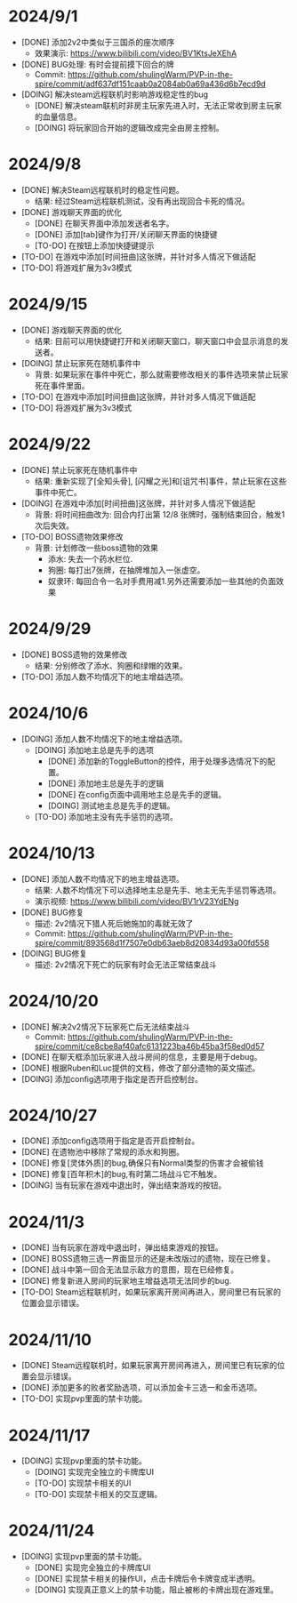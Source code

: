 # 2024/9/1

- [DONE] 添加2v2中类似于三国杀的座次顺序
    - 效果演示: https://www.bilibili.com/video/BV1KtsJeXEhA
- [DONE] BUG处理: 有时会提前摸下回合的牌
    - Commit: https://github.com/shulingWarm/PVP-in-the-spire/commit/adf637df151caab0a2084ab0a69a436d6b7ecd9d
- [DOING] 解决steam远程联机时影响游戏稳定性的bug
    - [DONE] 解决steam联机时非房主玩家先进入时，无法正常收到房主玩家的血量信息。
    - [DOING] 将玩家回合开始的逻辑改成完全由房主控制。

# 2024/9/8

- [DONE] 解决Steam远程联机时的稳定性问题。
    - 结果: 经过Steam远程联机测试，没有再出现回合卡死的情况。
- [DONE] 游戏聊天界面的优化
    - [DONE] 在聊天界面中添加发送者名字。
    - [DONE] 添加[tab]键作为打开/关闭聊天界面的快捷键
    - [TO-DO] 在按钮上添加快捷键提示
- [TO-DO] 在游戏中添加[时间扭曲]这张牌，并针对多人情况下做适配
- [TO-DO] 将游戏扩展为3v3模式

# 2024/9/15

- [DONE] 游戏聊天界面的优化
    - 结果: 目前可以用快捷键打开和关闭聊天窗口，聊天窗口中会显示消息的发送者。
- [DOING] 禁止玩家死在随机事件中
    - 背景: 如果玩家在事件中死亡，那么就需要修改相关的事件选项来禁止玩家死在事件里面。
- [TO-DO] 在游戏中添加[时间扭曲]这张牌，并针对多人情况下做适配
- [TO-DO] 将游戏扩展为3v3模式

# 2024/9/22

- [DONE] 禁止玩家死在随机事件中
    - 结果: 重新实现了[全知头骨], [闪耀之光]和[诅咒书]事件，禁止玩家在这些事件中死亡。
- [DOING] 在游戏中添加[时间扭曲]这张牌，并针对多人情况下做适配
    - 背景: 将时间扭曲改为: 回合内打出第 12/8 张牌时，强制结束回合，触发1次后失效。
- [TO-DO] BOSS遗物效果修改
    - 背景: 计划修改一些boss遗物的效果
        - 添水: 失去一个药水栏位.
        - 狗圈: 每打出7张牌，在抽牌堆加入一张虚空。
        - 奴隶环: 每回合令一名对手费用减1.另外还需要添加一些其他的负面效果

# 2024/9/29

- [DONE] BOSS遗物的效果修改
    - 结果: 分别修改了添水、狗圈和绿帽的效果。
- [TO-DO] 添加人数不均情况下的地主增益选项。

# 2024/10/6

- [DOING] 添加人数不均情况下的地主增益选项。
    - [DOING] 添加地主总是先手的选项
        - [DONE] 添加新的ToggleButton的控件，用于处理多选情况下的配置。
        - [DONE] 添加地主总是先手的逻辑
        - [DONE] 在config页面中调用地主总是先手的逻辑。
        - [DOING] 测试地主总是先手的逻辑。
    - [TO-DO] 添加地主没有先手惩罚的选项。

# 2024/10/13

- [DONE] 添加人数不均情况下的地主增益选项。
    - 结果: 人数不均情况下可以选择地主总是先手、地主无先手惩罚等选项。
    - 演示视频: https://www.bilibili.com/video/BV1rV23YdENg
- [DONE] BUG修复
    - 描述: 2v2情况下猎人死后她施加的毒就无效了
    - Commit: https://github.com/shulingWarm/PVP-in-the-spire/commit/893568d1f7507e0db63aeb8d20834d93a00fd558
- [DOING] BUG修复
    - 描述: 2v2情况下死亡的玩家有时会无法正常结束战斗

# 2024/10/20
- [DONE] 解决2v2情况下玩家死亡后无法结束战斗
    - Commit: https://github.com/shulingWarm/PVP-in-the-spire/commit/ce8cbe8af40afc6131223ba46b45ba3f58ed0d57
- [DONE] 在聊天框添加玩家进入战斗房间的信息，主要是用于debug。
- [DONE] 根据Ruben和Luc提供的文档，修改了部分遗物的英文描述。
- [DOING] 添加config选项用于指定是否开启控制台。

# 2024/10/27
- [DONE] 添加config选项用于指定是否开启控制台。
- [DONE] 在遗物池中移除了常规的添水和狗圈。
- [DONE] 修复[灵体外质]的bug,确保只有Normal类型的伤害才会被偷钱
- [DONE] 修复[百年积木]的bug,有时第二场战斗它不触发。
- [DOING] 当有玩家在游戏中退出时，弹出结束游戏的按钮。

# 2024/11/3
- [DONE] 当有玩家在游戏中退出时，弹出结束游戏的按钮。
- [DONE] BOSS遗物三选一界面显示的还是未改版过的遗物，现在已修复。
- [DONE] 战斗中第一回合无法显示敌方的意图，现在已经修复。
- [DONE] 修复新进入房间的玩家地主增益选项无法同步的bug.
- [TO-DO] Steam远程联机时，如果玩家离开房间再进入，房间里已有玩家的位置会显示错误。

# 2024/11/10
- [DONE] Steam远程联机时，如果玩家离开房间再进入，房间里已有玩家的位置会显示错误。
- [DONE] 添加更多的败者奖励选项，可以添加金卡三选一和金币选项。
- [TO-DO] 实现pvp里面的禁卡功能。

# 2024/11/17
- [DOING] 实现pvp里面的禁卡功能。
    - [DOING] 实现完全独立的卡牌库UI
    - [TO-DO] 实现禁卡相关的UI
    - [TO-DO] 实现禁卡相关的交互逻辑。

# 2024/11/24
- [DOING] 实现pvp里面的禁卡功能。
    - [DONE] 实现完全独立的卡牌库UI
    - [DONE] 实现禁卡相关的操作UI，点击卡牌后令卡牌变成半透明。
    - [DOING] 实现真正意义上的禁卡功能，阻止被彬的卡牌出现在游戏里。